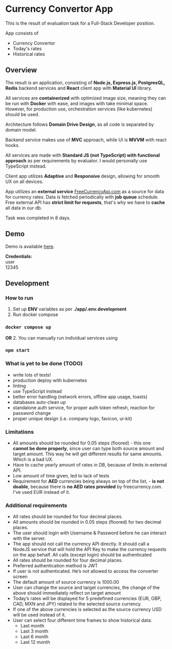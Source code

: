 # Currency Convertor App

This is the result of evaluation task for a Full-Stack Developer position.

App consists of
- Currency Convertor
- Today's rates
- Historical rates

## Overview

The result is an application, consisting of **Node.js, Express.js, PostgresQL, Redis** backend services
and **React** client app with **Material UI** library.

All services are **containerized** with optimized image size,
meaning they can be run with **Docker** with ease, and images with take minimal space.\
However, for production use, orchestration services (like kubernetes) should be used.

Architecture follows **Domain Drive Design**, as all code is separated by domain model.

Backend service makes use of **MVC** approach, while UI is **MVVM** with react hooks.

All services are made with **Standard JS (not TypeScript) with functional approach**
as per requirements by evaluator. I would personally use TypeScript instead.

Client app utilizes **Adaptive** and **Responsive** design, allowing for smooth UX
on all devices.

App utilizes an **external service** [FreeCurrencyApi.com](http://freecurrencyapi.com)
as a source for data for currency rates.
Data is fetched periodically with **job queue** schedule.
Free external API has **strict limit for requests**, that's why we have to **cache**
all data in our db.

Task was completed in 8 days.

## Demo
Demo is available [here](http://45.8.248.99).

**Credentials:**\
user\
12345


## Development
### How to run
1. Set up **ENV** variables as per **./app/.env.development** 
2. Run docker compose
### ```docker compose up```
**OR**
2. You can manually run individual services using
### ```npm start```

### What is yet to be done (TODO)
- write lots of tests!
- production deploy with kubernetes
- linting
- use TypeScript instead
- better error handling (network errors, offline app usage, toasts)
- databases auto-clean up
- standalone auth service, for proper auth token refresh, reaction for password change
- proper unique design (i.e. company logo, favicon, ui-kit)

### Limitations
- All amounts should be rounded for 0.05 steps (floored) - this one **cannot be done
properly**, since user can type both source amount and target amount. This way he will
get different results for same amounts. Which is a bad UX.
- Have to cache yearly amount of rates in DB, because of limits in external API.
- Low amount of time given, led to lack of tests
- Requirement for **AED** currencies being always on top of the list, - **is not doable**,
because there is **no AED rates provided** by freecurrency.com. I've used EUR instead of it.

### Additional requirements 
- All rates should be rounded for four decimal places. 
- All amounts should be rounded in 0.05 steps (floored) for two decimal places. 
- The user should login with Username & Password before he can interact with the
  server. 
- The app should not call the currency API directly. It should call a NodeJS service that
  will hold the API Key to make the currency requests on the app behalf. All calls (except login) should be authenticated
- All rates should be rounded for four decimal places.
- Preferred authentication method is JWT
- If user is not authenticated. He’s not allowed to access the converter screen
- The default amount of source currency is 1000.00
- User can change the source and target currencies, the change of the above should
  immediately reflect on target amount
- Today’s rates will be displayed for 5 predefined currencies (EUR, GBP, CAD, MXN and JPY) related to the selected source currency.
- If one of the above currencies is selected as the source currency USD will be used instead of it.
- User can select four different time frames to show historical data:
  - Last month
  - Last 3 month
  - Last 6 month
  - Last 12 month